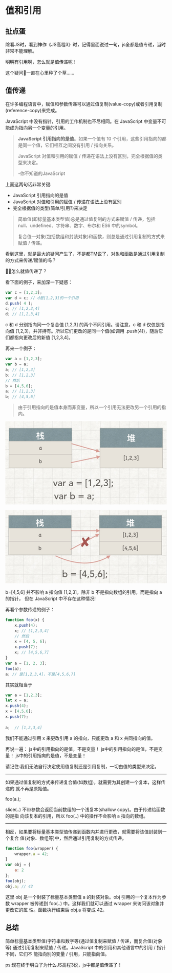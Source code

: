 # 值和引用

## 扯点蛋
除看JS时，看到神作《JS高程3》时，记得里面说过一句，js全都是值专递，当时非常不能理解。

明明有引用啊，怎么就是值传递呢！

这个疑问🤔️一直在心里种了个草......

## 值传递

在许多编程语言中，赋值和参数传递可以通过值复制(value-copy)或者引用复制 (reference-copy)来完成。

JavaScript 中没有指针，引用的工作机制也不尽相同。在 JavaScript 中变量不可能成为指向另一个变量的引用。

> **JavaScript 引用指向的是值**。如果一个值有 10 个引用，这些引用指向的都是同一个值，它们相互之间没有引用 / 指向关系。
>
> JavaScript 对值和引用的赋值 / 传递在语法上没有区别，完全根据值的类型来决定。
>
> -你不知道的JavaScript

上面这两句话非常关键:

* JavaScript 引用指向的是值
* JavaScript 对值和引用的赋值 / 传递在语法上没有区别
* 完全根据值的类型(简单/引用?)来决定

>简单值(即标量基本类型值)总是通过值复制的方式来赋值 / 传递，包括 null、undefined、字符串、数字、布尔和 ES6 中的symbol。
>
>复合值—对象(包括数组和封装对象)和函数，则总是通过引用复制的方式来赋值 / 传递。

看到这里，就是最大的疑问产生了，不是都TM说了，对象和函数是通过引用复制的方式来传递/赋值的吗？

🤯🤯怎么就值传递了？

看下面的例子，来加深一下疑惑：

```js
var c = [1,2,3];
var d = c; // d是[1,2,3]的一个引用 
d.push( 4 );
c; // [1,2,3,4]
d; // [1,2,3,4]
```

c 和 d 分别指向同一个复合值 [1,2,3] 的两个不同引用。请注意，c 和 d 仅仅是指向值 [1,2,3]，并非持有。所以它们更改的是同一个值(如调用 .push(4))，随后它们都指向更改后的新值 [1,2,3,4]。

再来一个例子：

```js
var a = [1,2,3];
var b = a;
a; // [1,2,3]
b; // [1,2,3]
// 然后
b = [4,5,6]; 
a; // [1,2,3] 
b; // [4,5,6]
```

>由于引用指向的是值本身而非变量，所以一个引用无法更改另一个引用的指向。

![](media/15216174539189/15216196011828.jpg)

![](media/15216174539189/15216197578565.jpg)

b=[4,5,6] 并不影响 a 指向值 [1,2,3]，除非 b 不是指向数组的引用，而是指向 a 的指针， 但在 JavaScript 中不存在这种情况!

再看个参数传递的例子：

```js
function foo(x) {
    x.push(4);
    x; // [1,2,3,4]
    // 然后
    x = [4, 5, 6];
    x.push(7);
    x; // [4,5,6,7]
}
var a = [1, 2, 3];
foo(a);
a; // 是[1,2,3,4]，不是[4,5,6,7]
```

其实就相当于

```js
var a = [1,2,3];
let x = a;
x.push(4);
x = [4,5,6];
x.push(7);

a;  // [1,2,3,4]
```

我们不能通过引用 x 来更改引用 a 的指向，只能更改 a 和 x 共同指向的值。

再说一遍：
js中的引用指向的是值，不是变量！
js中的引用指向的是值，不是变量！
js中的引用指向的是值，不是变量！

请记住:我们无法自行决定使用值复制还是引用复制，一切由值的类型来决定。

---

如果通过值复制的方式来传递复合值(如数组)，就需要为其创建一个复本，这样传递的 就不再是原始值。

foo(a.);

slice(..) 不带参数会返回当前数组的一个浅复本(shallow copy)。由于传递给函数的是指
向该复本的引用，所以 foo(..) 中的操作不会影响 a 指向的数组。

---

相反，如果要将标量基本类型值传递到函数内并进行更改，就需要将该值封装到一个复合
值(对象、数组等)中，然后通过引用复制的方式传递。

```js
function foo(wrapper) {
    wrapper.a = 42;
}
var obj = {
    a: 2
};
foo(obj);
obj.a; // 42
```

这里 obj 是一个封装了标量基本类型值 a 的封装对象。obj 引用的一个复本作为参数 wrapper 被传递到 foo(..) 中。这样我们就可以通过 wrapper 来访问该对象并更改它的属 性。函数执行结束后 obj.a 将变成 42。

## 总结

简单标量基本类型值(字符串和数字等)通过值复制来赋值 / 传递，而复合值(对象等) 通过引用复制来赋值 / 传递。JavaScript 中的引用和其他语言中的引用 / 指针不同，它们不 能指向别的变量 / 引用，只能指向值。

ps:现在终于明白了为什么JS高程3说，js中都是值传递了！


